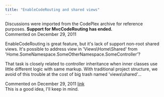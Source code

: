 ```yaml
---
title: "EnableCodeRouting and shared views"
---
```

<div class="note">
   Discussions were imported from the CodePlex archive for reference purposes. <b>Support for MvcCodeRouting has ended.</b></div>
<div id="post718342" class="discussion-comment op">
   <div class="discussion-header">Commented on 
      <time datetime="2011-12-29T08:20:39.603-08:00" title="2011-12-29T08:20:39.603-08:00">December 29, 2011</time>
   </div>
   <div class="discussion-message">
<p>EnableCodeRouting is great feature, but it's lack of support non-root shared views. It's possible to address view in 'Views\Home\Shared' from 'Home.SomeNamespace.SomeOtherNamespace.SomeController'?</p>
<p>That task is closely related to controller inheritance when inner classes use little different logic with same markup. With traditional project structure, we avoid of this trouble
<span id="result_box" lang="en"><span>at the cost of big trash named 'views\shared'...<br>
</span></span></p>
</div>
</div>
<div id="post718521" class="discussion-comment">
   <div class="discussion-header">Commented on 
      <time datetime="2011-12-29T18:18:23.307-08:00" title="2011-12-29T18:18:23.307-08:00">December 29, 2011</time> <a href="#post718521" class="post-link">link</a></div>
   <div class="discussion-message">This is a good idea, I'll keep in mind.</div>
</div>